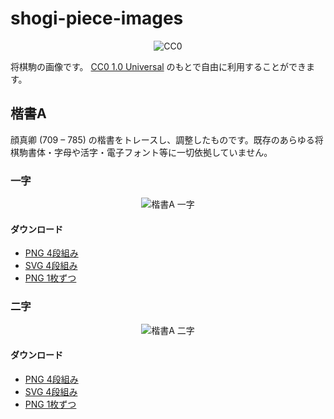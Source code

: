 # shogi-piece-images

<p align="center">
  <img src="https://mirrors.creativecommons.org/presskit/buttons/88x31/png/publicdomain.png" alt="CC0" />
</p>

将棋駒の画像です。 [CC0 1.0 Universal](https://creativecommons.org/publicdomain/zero/1.0/deed.ja) のもとで自由に利用することができます。

## 楷書A

顔真卿 (709 – 785) の楷書をトレースし、調整したものです。既存のあらゆる将棋駒書体・字母や活字・電子フォント等に一切依拠していません。

### 一字

<p align="center">
  <img src="https://raw.github.com/Zahajki/shogi-piece-images/main/kaishoa/kaishoa_single.png" alt="楷書A 一字" />
</p>

#### ダウンロード

* [PNG 4段組み](https://raw.github.com/Zahajki/shogi-piece-images/main/kaishoa/kaishoa_single.png)
* [SVG 4段組み](https://raw.github.com/Zahajki/shogi-piece-images/main/kaishoa/kaishoa_single.svg)
* [PNG 1枚ずつ](https://raw.github.com/Zahajki/shogi-piece-images/main/kaishoa/kaishoa_single.zip)

### 二字

<p align="center">
  <img src="https://raw.github.com/Zahajki/shogi-piece-images/main/kaishoa/kaishoa_double.png" alt="楷書A 二字" />
</p>

#### ダウンロード

* [PNG 4段組み](https://raw.github.com/Zahajki/shogi-piece-images/main/kaishoa/kaishoa_double.png)
* [SVG 4段組み](https://raw.github.com/Zahajki/shogi-piece-images/main/kaishoa/kaishoa_double.svg)
* [PNG 1枚ずつ](https://raw.github.com/Zahajki/shogi-piece-images/main/kaishoa/kaishoa_double.zip)

